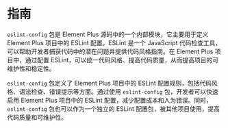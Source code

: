 <!--
 * @Author: chenanan
 * @Date: 2023-05-02 22:56:30
 * @LastEditors: chenanan
 * @LastEditTime: 2023-05-02 22:59:35
 * @Description:  
-->
# 指南
`eslint-config` 包是 Element Plus 源码中的一个内部模块，它主要用于定义 Element Plus 项目中的 ESLint 配置。ESLint 是一个 JavaScript 代码检查工具，可以帮助开发者捕获代码中的潜在问题并提供代码风格指南。在 Element Plus 项目中，通过配置 ESLint，可以统一代码风格、提高代码质量，从而提高项目的可维护性和稳定性。

`eslint-config` 包定义了 Element Plus 项目中的 ESLint 配置规则，包括代码风格、语法检查、错误提示等方面。通过使用 `eslint-config` 包，开发者可以快速启用 Element Plus 项目中的 ESLint 配置，减少配置成本和人为错误。同时，`eslint-config` 包也可以作为一个独立的 ESLint 配置包，被其他项目使用，提高代码质量和可维护性。
